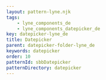 ```yaml
---
layout: pattern-lyne.njk
tags: 
    - lyne_components_de
    - lyne_components_datepicker_de
key: datepicker-lyne_de
title: Datepicker
parent: datepicker-folder-lyne_de
keywords: datepicker
order: 10
patternId: sbbDatepicker
patternDirectory: datepicker
---
```

